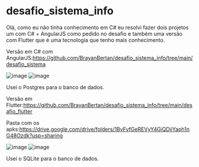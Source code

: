 # desafio_sistema_info
Olá, como eu não tinha conhecimento em C# eu resolvi fazer dois projetos um com C# + AngularJS como pedido no desafio e também uma versão com Flutter que é uma tecnologia que tenho mais conhecimento.

Versão em C# com AngularJS:https://github.com/BrayanBertan/desafio_sistema_info/tree/main/desafio_sistema

![image](https://user-images.githubusercontent.com/25934199/158878955-cbd6c8a9-e2e7-45b5-8c33-0573386bdf67.png)
![image](https://user-images.githubusercontent.com/25934199/158878878-9ba32dd5-48e1-4191-a7de-2240fcfae7b0.png)

Usei o Postgres para o banco de dados.


Versão em Flutter:https://github.com/BrayanBertan/desafio_sistema_info/tree/main/desafio_flutter

Pasta com os apks:https://drive.google.com/drive/folders/1BvFvfGeREVyY4GiQDijYaph1nG48Ozdk?usp=sharing

![image](https://user-images.githubusercontent.com/25934199/158476812-5f746588-a0f1-4931-b5b4-035f0ff7e239.png)
![image](https://user-images.githubusercontent.com/25934199/158476971-057ccde6-ef59-4e98-8d07-fcc08db8a6bd.png)

Usei o SQLite para o banco de dados.

